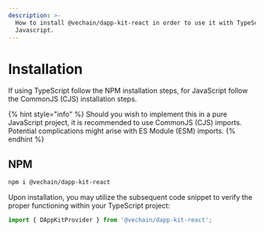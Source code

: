 ```yaml
---
description: >-
  How to install @vechain/dapp-kit-react in order to use it with TypeScript or
  Javascript.
---
```


# Installation

If using TypeScript follow the NPM installation steps, for JavaScript follow the CommonJS (CJS) installation steps.

{% hint style="info" %}
Should you wish to implement this in a pure JavaScript project, it is recommended to use CommonJS (CJS) imports. Potential complications might arise with ES Module (ESM) imports.
{% endhint %}

## NPM

```bash
npm i @vechain/dapp-kit-react
```

Upon installation, you may utilize the subsequent code snippet to verify the proper functioning within your TypeScript project:

```typescript
import { DAppKitProvider } from '@vechain/dapp-kit-react';
```
